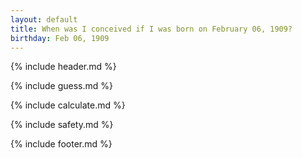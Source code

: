 ```yaml
---
layout: default
title: When was I conceived if I was born on February 06, 1909?
birthday: Feb 06, 1909
---
```


{% include header.md %}

{% include guess.md %}

{% include calculate.md %}

{% include safety.md %}

{% include footer.md %}



